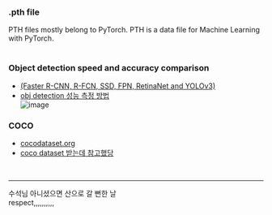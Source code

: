 ### .pth file
PTH files mostly belong to PyTorch. PTH is a data file for Machine Learning with PyTorch.  
<br>

### Object detection speed and accuracy comparison
- [(Faster R-CNN, R-FCN, SSD, FPN, RetinaNet and YOLOv3)](https://jonathan-hui.medium.com/object-detection-speed-and-accuracy-comparison-faster-r-cnn-r-fcn-ssd-and-yolo-5425656ae359)  
- [obj detection 성능 측정 방법](https://hoya012.github.io/blog/Tutorials-of-Object-Detection-Using-Deep-Learning-how-to-measure-performance-of-object-detection/)  
![image](https://user-images.githubusercontent.com/50016477/162928943-66d14863-cbb2-45c4-b6ae-32198355894e.png)  

### COCO
- [cocodataset.org](https://cocodataset.org/#download)  
- [coco dataset 받는데 참고했당](https://eehoeskrap.tistory.com/540)  
<br>

---
수석님 아니셨으면 산으로 갈 뻔한 날  
respect,,,,,,,,,,  
